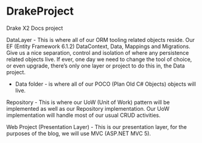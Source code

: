 # DrakeProject
Drake X2 Docs project

DataLayer - This is where all of our ORM tooling related objects reside. 
Our EF (Entity Framework 6.1.2) DataContext, Data, Mappings and Migrations. 
Give us a nice separation, control and isolation of where any persistence related objects live. 
If ever, one day we need to change the tool of choice, or even upgrade, there’s only one layer or project 
to do this in, the Data project.

  * Data folder - is where all of our POCO (Plan Old C# Objects) objects will live.
  

Repository - This is where our UoW (Unit of Work) pattern will be implemented as well as our Repository implementation. 
Our UoW implementation will handle most of our usual CRUD activities.


Web Project (Presentation Layer) - This is our presentation layer, for the purposes of the blog, 
we will use MVC (ASP.NET MVC 5).
